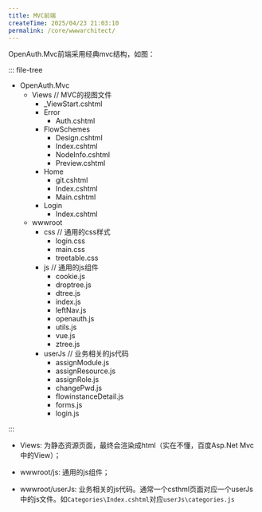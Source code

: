 ```yaml
---
title: MVC前端
createTime: 2025/04/23 21:03:10
permalink: /core/wwwarchitect/
---
```


OpenAuth.Mvc前端采用经典mvc结构，如图：

::: file-tree
- OpenAuth.Mvc
    - Views  // MVC的视图文件
        - _ViewStart.cshtml
        - Error
            - Auth.cshtml
        - FlowSchemes
            - Design.cshtml
            - Index.cshtml
            - NodeInfo.cshtml
            - Preview.cshtml
        - Home
            - git.cshtml
            - Index.cshtml
            - Main.cshtml
        - Login
            - Index.cshtml
    - wwwroot
        - css  // 通用的css样式
            - login.css
            - main.css
            - treetable.css
        - js  // 通用的js组件
            - cookie.js
            - droptree.js
            - dtree.js
            - index.js
            - leftNav.js
            - openauth.js
            - utils.js
            - vue.js
            - ztree.js
        - userJs   // 业务相关的js代码
            - assignModule.js
            - assignResource.js
            - assignRole.js
            - changePwd.js
            - flowinstanceDetail.js
            - forms.js
            - login.js
            
:::


* Views: 为静态资源页面，最终会渲染成html（实在不懂，百度Asp.Net Mvc中的View）；

* wwwroot/js: 通用的js组件；

* wwwroot/userJs: 业务相关的js代码。通常一个csthml页面对应一个userJs中的js文件。如`Categories\Index.cshtml`对应`userJs\categories.js`